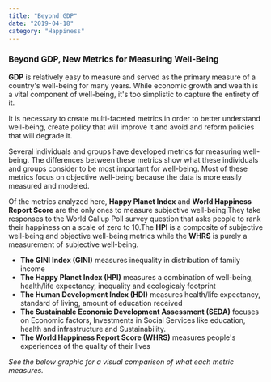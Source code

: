 ```yaml
---
title: "Beyond GDP"
date: "2019-04-18"
category: "Happiness"
---
```


### Beyond GDP, New Metrics for Measuring Well-Being

**GDP** is relatively easy to measure and served as the primary measure of a country's well-being for many years. While economic growth and wealth is a vital component of well-being, it's too simplistic to capture the entirety of it.

It is necessary to create multi-faceted metrics in order to better understand well-being, create policy that will improve it and avoid and reform policies that will degrade it.

Several individuals and groups have developed metrics for measuring well-being. The differences between these metrics show what these individuals and groups consider to be most important for well-being. Most of these metrics focus on objective well-being because the data is more easily measured and modeled.

Of the metrics analyzed here, **Happy Planet Index** and **World Happiness Report Score** are the only ones to measure subjective well-being.They take responses to the World Gallup Poll survey question that asks people to rank their happiness on a scale of zero to 10.The **HPI** is a composite of subjective well-being and objective well-being metrics while the **WHRS** is purely a measurement of subjective well-being.

- **The GINI Index (GINI)** measures inequality in distribution of family income
- **The Happy Planet Index (HPI)** measures a combination of well-being, health/life expectancy, inequality and ecologicaly footprint
- **The Human Development Index (HDI)** measures health/life expectancy, standard of living, amount of education received
- **The Sustainable Economic Development Assessment (SEDA)** focuses on Economic factors, Investments in Social Services like education, health and infrastructure and Sustainability.
- **The World Happiness Report Score (WHRS)** measures people's experiences of the quality of their lives

*See the below graphic for a visual comparison of what each metric measures.*